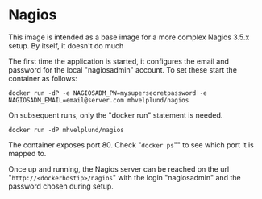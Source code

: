 # Nagios

This image is intended as a base image for a more complex Nagios 3.5.x setup. By itself, it doesn't do much

The first time the application is started, it configures the email and password for the local "nagiosadmin" account. To set these start the container as follows:

    docker run -dP -e NAGIOSADM_PW=mysupersecretpassword -e NAGIOSADM_EMAIL=email@server.com mhvelplund/nagios

On subsequent runs, only the "docker run" statement is needed.

    docker run -dP mhvelplund/nagios


The container exposes port 80. Check "``docker ps``"" to see which port it is mapped to.

Once up and running, the Nagios server can be reached on the url "``http://<dockerhostip>/nagios``" with the login "nagiosadmin" and the password chosen during setup.